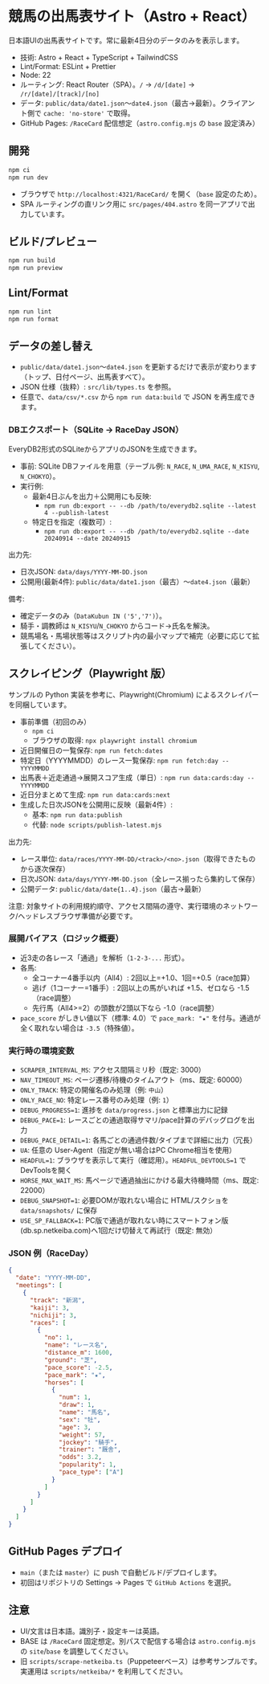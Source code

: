 # 競馬の出馬表サイト（Astro + React）

日本語UIの出馬表サイトです。常に最新4日分のデータのみを表示します。

- 技術: Astro + React + TypeScript + TailwindCSS
- Lint/Format: ESLint + Prettier
- Node: 22
- ルーティング: React Router（SPA）。`/` → `/d/[date]` → `/r/[date]/[track]/[no]`
- データ: `public/data/date1.json`〜`date4.json`（最古→最新）。クライアント側で `cache: 'no-store'` で取得。
- GitHub Pages: `/RaceCard` 配信想定（`astro.config.mjs` の `base` 設定済み）

## 開発

```bash
npm ci
npm run dev
```

- ブラウザで `http://localhost:4321/RaceCard/` を開く（`base` 設定のため）。
- SPA ルーティングの直リンク用に `src/pages/404.astro` を同一アプリで出力しています。

## ビルド/プレビュー

```bash
npm run build
npm run preview
```

## Lint/Format

```bash
npm run lint
npm run format
```

## データの差し替え

- `public/data/date1.json`〜`date4.json` を更新するだけで表示が変わります（トップ、日付ページ、出馬表すべて）。
- JSON 仕様（抜粋）: `src/lib/types.ts` を参照。
- 任意で、`data/csv/*.csv` から `npm run data:build` で JSON を再生成できます。

### DBエクスポート（SQLite → RaceDay JSON）

EveryDB2形式のSQLiteからアプリのJSONを生成できます。

- 事前: SQLite DBファイルを用意（テーブル例: `N_RACE`, `N_UMA_RACE`, `N_KISYU`, `N_CHOKYO`）。
- 実行例:
  - 最新4日ぶんを出力＋公開用にも反映:
    - `npm run db:export -- --db /path/to/everydb2.sqlite --latest 4 --publish-latest`
  - 特定日を指定（複数可）:
    - `npm run db:export -- --db /path/to/everydb2.sqlite --date 20240914 --date 20240915`

出力先:
- 日次JSON: `data/days/YYYY-MM-DD.json`
- 公開用(最新4件): `public/data/date1.json`（最古）〜`date4.json`（最新）

備考:
- 確定データのみ（`DataKubun IN ('5','7')`）。
- 騎手・調教師は `N_KISYU`/`N_CHOKYO` からコード→氏名を解決。
- 競馬場名・馬場状態等はスクリプト内の最小マップで補完（必要に応じて拡張してください）。

## スクレイピング（Playwright 版）

サンプルの Python 実装を参考に、Playwright(Chromium) によるスクレイパーを同梱しています。

- 事前準備（初回のみ）
  - `npm ci`
  - ブラウザの取得: `npx playwright install chromium`
- 近日開催日の一覧保存: `npm run fetch:dates`
- 特定日（YYYYMMDD）のレース一覧保存: `npm run fetch:day -- YYYYMMDD`
- 出馬表＋近走通過→展開スコア生成（単日）: `npm run data:cards:day -- YYYYMMDD`
- 近日分まとめて生成: `npm run data:cards:next`
- 生成した日次JSONを公開用に反映（最新4件）:
  - 基本: `npm run data:publish`
  - 代替: `node scripts/publish-latest.mjs`

出力先:
- レース単位: `data/races/YYYY-MM-DD/<track>/<no>.json`（取得できたものから逐次保存）
- 日次JSON: `data/days/YYYY-MM-DD.json`（全レース揃ったら集約して保存）
- 公開データ: `public/data/date{1..4}.json`（最古→最新）

注意: 対象サイトの利用規約順守、アクセス間隔の遵守、実行環境のネットワーク/ヘッドレスブラウザ準備が必要です。

### 展開バイアス（ロジック概要）

- 近3走の各レース「通過」を解析（`1-2-3-...` 形式）。
- 各馬:
  - 全コーナー4番手以内（All4）: 2回以上=+1.0、1回=+0.5（race加算）
  - 逃げ（1コーナー=1番手）: 2回以上の馬がいれば +1.5、ゼロなら -1.5（race調整）
  - 先行馬（All4>=2）の頭数が2頭以下なら -1.0（race調整）
- `pace_score` がしきい値以下（標準: 4.0）で `pace_mark: "★"` を付与。通過が全く取れない場合は `-3.5`（特殊値）。

### 実行時の環境変数

- `SCRAPER_INTERVAL_MS`: アクセス間隔ミリ秒（既定: 3000）
- `NAV_TIMEOUT_MS`: ページ遷移/待機のタイムアウト（ms、既定: 60000）
- `ONLY_TRACK`: 特定の開催名のみ処理（例: `中山`）
- `ONLY_RACE_NO`: 特定レース番号のみ処理（例: `1`）
- `DEBUG_PROGRESS=1`: 進捗を `data/progress.json` と標準出力に記録
- `DEBUG_PACE=1`: レースごとの通過取得サマリ/pace計算のデバッグログを出力
- `DEBUG_PACE_DETAIL=1`: 各馬ごとの通過件数/タイプまで詳細に出力（冗長）
- `UA`: 任意の User-Agent（指定が無い場合はPC Chrome相当を使用）
- `HEADFUL=1`: ブラウザを表示して実行（確認用）。`HEADFUL_DEVTOOLS=1` でDevToolsを開く
- `HORSE_MAX_WAIT_MS`: 馬ページで通過抽出にかける最大待機時間（ms、既定: 22000）
- `DEBUG_SNAPSHOT=1`: 必要DOMが取れない場合に HTML/スクショを `data/snapshots/` に保存
- `USE_SP_FALLBACK=1`: PC版で通過が取れない時にスマートフォン版(db.sp.netkeiba.com)へ1回だけ切替えて再試行（既定: 無効）

### JSON 例（RaceDay）

```json
{
  "date": "YYYY-MM-DD",
  "meetings": [
    {
      "track": "新潟",
      "kaiji": 3,
      "nichiji": 3,
      "races": [
        {
          "no": 1,
          "name": "レース名",
          "distance_m": 1600,
          "ground": "芝",
          "pace_score": -2.5,
          "pace_mark": "★",
          "horses": [
            {
              "num": 1,
              "draw": 1,
              "name": "馬名",
              "sex": "牡",
              "age": 3,
              "weight": 57,
              "jockey": "騎手",
              "trainer": "厩舎",
              "odds": 3.2,
              "popularity": 1,
              "pace_type": ["A"]
            }
          ]
        }
      ]
    }
  ]
}
```

## GitHub Pages デプロイ

- `main`（または `master`）に push で自動ビルド/デプロイします。
- 初回はリポジトリの Settings → Pages で `GitHub Actions` を選択。

## 注意

- UI/文言は日本語。識別子・設定キーは英語。
- BASE は `/RaceCard` 固定想定。別パスで配信する場合は `astro.config.mjs` の `site`/`base` を調整してください。
- 旧 `scripts/scrape-netkeiba.ts`（Puppeteerベース）は参考サンプルです。実運用は `scripts/netkeiba/*` を利用してください。
